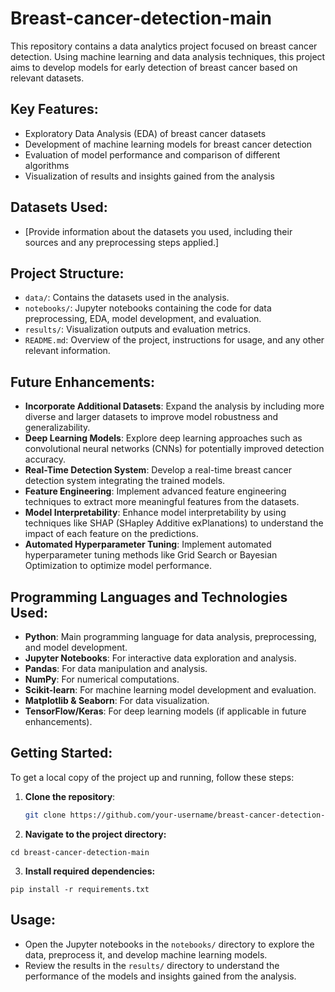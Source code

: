# Breast-cancer-detection-main

This repository contains a data analytics project focused on breast cancer detection. Using machine learning and data analysis techniques, this project aims to develop models for early detection of breast cancer based on relevant datasets.

## Key Features:

- Exploratory Data Analysis (EDA) of breast cancer datasets
- Development of machine learning models for breast cancer detection
- Evaluation of model performance and comparison of different algorithms
- Visualization of results and insights gained from the analysis

## Datasets Used:

- [Provide information about the datasets you used, including their sources and any preprocessing steps applied.]

## Project Structure:

- `data/`: Contains the datasets used in the analysis.
- `notebooks/`: Jupyter notebooks containing the code for data preprocessing, EDA, model development, and evaluation.
- `results/`: Visualization outputs and evaluation metrics.
- `README.md`: Overview of the project, instructions for usage, and any other relevant information.

## Future Enhancements:

- **Incorporate Additional Datasets**: Expand the analysis by including more diverse and larger datasets to improve model robustness and generalizability.
- **Deep Learning Models**: Explore deep learning approaches such as convolutional neural networks (CNNs) for potentially improved detection accuracy.
- **Real-Time Detection System**: Develop a real-time breast cancer detection system integrating the trained models.
- **Feature Engineering**: Implement advanced feature engineering techniques to extract more meaningful features from the datasets.
- **Model Interpretability**: Enhance model interpretability by using techniques like SHAP (SHapley Additive exPlanations) to understand the impact of each feature on the predictions.
- **Automated Hyperparameter Tuning**: Implement automated hyperparameter tuning methods like Grid Search or Bayesian Optimization to optimize model performance.

## Programming Languages and Technologies Used:

- **Python**: Main programming language for data analysis, preprocessing, and model development.
- **Jupyter Notebooks**: For interactive data exploration and analysis.
- **Pandas**: For data manipulation and analysis.
- **NumPy**: For numerical computations.
- **Scikit-learn**: For machine learning model development and evaluation.
- **Matplotlib & Seaborn**: For data visualization.
- **TensorFlow/Keras**: For deep learning models (if applicable in future enhancements).

## Getting Started:

To get a local copy of the project up and running, follow these steps:

1. **Clone the repository**:
   ```sh
   git clone https://github.com/your-username/breast-cancer-detection-main.git

2. **Navigate to the project directory:**
```
cd breast-cancer-detection-main
```
3. **Install required dependencies:**
```
pip install -r requirements.txt
```

## Usage:

- Open the Jupyter notebooks in the `notebooks/` directory to explore the data, preprocess it, and develop machine learning models.
- Review the results in the `results/` directory to understand the performance of the models and insights gained from the analysis.


